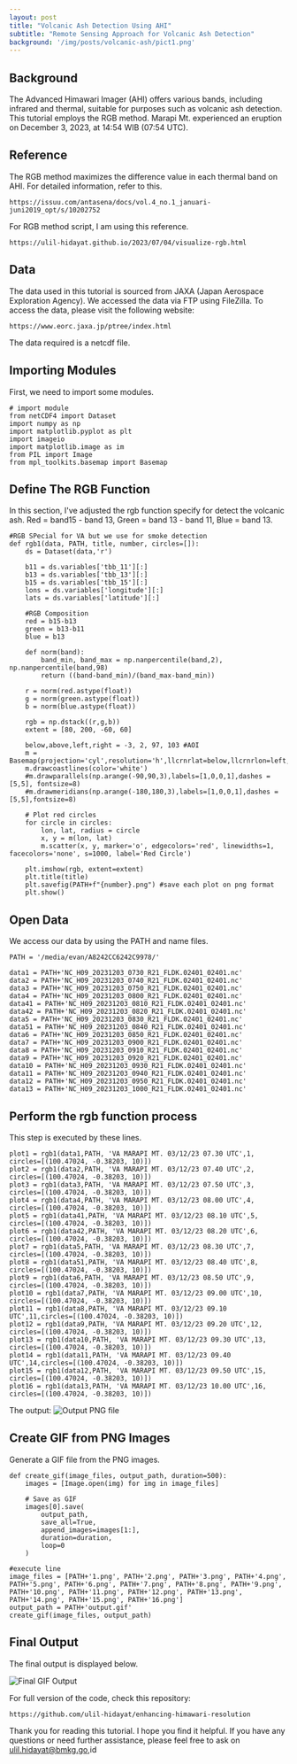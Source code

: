 ```yaml
---
layout: post
title: "Volcanic Ash Detection Using AHI"
subtitle: "Remote Sensing Approach for Volcanic Ash Detection"
background: '/img/posts/volcanic-ash/pict1.png'
---
```


## Background
The Advanced Himawari Imager (AHI) offers various bands, including infrared and thermal, suitable for purposes such as volcanic ash detection. This tutorial employs the RGB method. Marapi Mt. experienced an eruption on December 3, 2023, at 14:54 WIB (07:54 UTC).


## Reference
The RGB method maximizes the difference value in each thermal band on AHI. For detailed information, refer to this.
```
https://issuu.com/antasena/docs/vol.4_no.1_januari-juni2019_opt/s/10202752
```

For RGB method script, I am using this reference.
```
https://ulil-hidayat.github.io/2023/07/04/visualize-rgb.html
```


## Data
The data used in this tutorial is sourced from JAXA (Japan Aerospace Exploration Agency). We accessed the data via FTP using FileZilla. To access the data, please visit the following website:
```
https://www.eorc.jaxa.jp/ptree/index.html
```

The data required is a netcdf file. 

## Importing Modules
First, we need to import some modules.
```
# import module 
from netCDF4 import Dataset
import numpy as np
import matplotlib.pyplot as plt
import imageio
import matplotlib.image as im
from PIL import Image
from mpl_toolkits.basemap import Basemap
```


## Define The RGB Function
In this section, I've adjusted the rgb function specify for detect the volcanic ash.
Red = band15 - band 13, Green = band 13 - band 11, Blue = band 13.
```
#RGB SPecial for VA but we use for smoke detection
def rgb1(data, PATH, title, number, circles=[]):
    ds = Dataset(data,'r')

    b11 = ds.variables['tbb_11'][:]
    b13 = ds.variables['tbb_13'][:]
    b15 = ds.variables['tbb_15'][:]
    lons = ds.variables['longitude'][:]
    lats = ds.variables['latitude'][:]

    #RGB Composition
    red = b15-b13
    green = b13-b11
    blue = b13

    def norm(band):
        band_min, band_max = np.nanpercentile(band,2), np.nanpercentile(band,98)
        return ((band-band_min)/(band_max-band_min))

    r = norm(red.astype(float))
    g = norm(green.astype(float))
    b = norm(blue.astype(float))

    rgb = np.dstack((r,g,b))
    extent = [80, 200, -60, 60]

    below,above,left,right = -3, 2, 97, 103 #AOI 
    m = Basemap(projection='cyl',resolution='h',llcrnrlat=below,llcrnrlon=left,urcrnrlat=above,urcrnrlon=right)
    m.drawcoastlines(color='white')
    #m.drawparallels(np.arange(-90,90,3),labels=[1,0,0,1],dashes = [5,5], fontsize=8)
    #m.drawmeridians(np.arange(-180,180,3),labels=[1,0,0,1],dashes = [5,5],fontsize=8)

    # Plot red circles
    for circle in circles:
        lon, lat, radius = circle
        x, y = m(lon, lat)
        m.scatter(x, y, marker='o', edgecolors='red', linewidths=1, facecolors='none', s=1000, label='Red Circle')

    plt.imshow(rgb, extent=extent)
    plt.title(title)
    plt.savefig(PATH+f"{number}.png") #save each plot on png format
    plt.show()
```

## Open Data
We access our data by using the PATH and name files.

```
PATH = '/media/evan/A8242CC6242C9978/'

data1 = PATH+'NC_H09_20231203_0730_R21_FLDK.02401_02401.nc'
data2 = PATH+'NC_H09_20231203_0740_R21_FLDK.02401_02401.nc'
data3 = PATH+'NC_H09_20231203_0750_R21_FLDK.02401_02401.nc'
data4 = PATH+'NC_H09_20231203_0800_R21_FLDK.02401_02401.nc'
data41 = PATH+'NC_H09_20231203_0810_R21_FLDK.02401_02401.nc'
data42 = PATH+'NC_H09_20231203_0820_R21_FLDK.02401_02401.nc'
data5 = PATH+'NC_H09_20231203_0830_R21_FLDK.02401_02401.nc'
data51 = PATH+'NC_H09_20231203_0840_R21_FLDK.02401_02401.nc'
data6 = PATH+'NC_H09_20231203_0850_R21_FLDK.02401_02401.nc'
data7 = PATH+'NC_H09_20231203_0900_R21_FLDK.02401_02401.nc'
data8 = PATH+'NC_H09_20231203_0910_R21_FLDK.02401_02401.nc'
data9 = PATH+'NC_H09_20231203_0920_R21_FLDK.02401_02401.nc'
data10 = PATH+'NC_H09_20231203_0930_R21_FLDK.02401_02401.nc'
data11 = PATH+'NC_H09_20231203_0940_R21_FLDK.02401_02401.nc'
data12 = PATH+'NC_H09_20231203_0950_R21_FLDK.02401_02401.nc'
data13 = PATH+'NC_H09_20231203_1000_R21_FLDK.02401_02401.nc'

```

## Perform the rgb function process
This step is executed by these lines.
```
plot1 = rgb1(data1,PATH, 'VA MARAPI MT. 03/12/23 07.30 UTC',1, circles=[(100.47024, -0.38203, 10)])
plot2 = rgb1(data2,PATH, 'VA MARAPI MT. 03/12/23 07.40 UTC',2, circles=[(100.47024, -0.38203, 10)])
plot3 = rgb1(data3,PATH, 'VA MARAPI MT. 03/12/23 07.50 UTC',3, circles=[(100.47024, -0.38203, 10)])
plot4 = rgb1(data4,PATH, 'VA MARAPI MT. 03/12/23 08.00 UTC',4, circles=[(100.47024, -0.38203, 10)])
plot5 = rgb1(data41,PATH, 'VA MARAPI MT. 03/12/23 08.10 UTC',5, circles=[(100.47024, -0.38203, 10)])
plot6 = rgb1(data42,PATH, 'VA MARAPI MT. 03/12/23 08.20 UTC',6, circles=[(100.47024, -0.38203, 10)])
plot7 = rgb1(data5,PATH, 'VA MARAPI MT. 03/12/23 08.30 UTC',7, circles=[(100.47024, -0.38203, 10)])
plot8 = rgb1(data51,PATH, 'VA MARAPI MT. 03/12/23 08.40 UTC',8, circles=[(100.47024, -0.38203, 10)])
plot9 = rgb1(data6,PATH, 'VA MARAPI MT. 03/12/23 08.50 UTC',9, circles=[(100.47024, -0.38203, 10)])
plot10 = rgb1(data7,PATH, 'VA MARAPI MT. 03/12/23 09.00 UTC',10, circles=[(100.47024, -0.38203, 10)])
plot11 = rgb1(data8,PATH, 'VA MARAPI MT. 03/12/23 09.10 UTC',11,circles=[(100.47024, -0.38203, 10)])
plot12 = rgb1(data9,PATH, 'VA MARAPI MT. 03/12/23 09.20 UTC',12, circles=[(100.47024, -0.38203, 10)])
plot13 = rgb1(data10,PATH, 'VA MARAPI MT. 03/12/23 09.30 UTC',13, circles=[(100.47024, -0.38203, 10)])
plot14 = rgb1(data11,PATH, 'VA MARAPI MT. 03/12/23 09.40 UTC',14,circles=[(100.47024, -0.38203, 10)])
plot15 = rgb1(data12,PATH, 'VA MARAPI MT. 03/12/23 09.50 UTC',15, circles=[(100.47024, -0.38203, 10)])
plot16 = rgb1(data13,PATH, 'VA MARAPI MT. 03/12/23 10.00 UTC',16, circles=[(100.47024, -0.38203, 10)])

```
The output:
![Output PNG file](/img/posts/volcanic-ash/pict2.png)


## Create GIF from PNG Images
Generate a GIF file from the PNG images.
```
def create_gif(image_files, output_path, duration=500):
    images = [Image.open(img) for img in image_files]

    # Save as GIF
    images[0].save(
        output_path,
        save_all=True,
        append_images=images[1:],
        duration=duration,
        loop=0
    )

#execute line
image_files = [PATH+'1.png', PATH+'2.png', PATH+'3.png', PATH+'4.png', PATH+'5.png', PATH+'6.png', PATH+'7.png', PATH+'8.png', PATH+'9.png', PATH+'10.png', PATH+'11.png', PATH+'12.png', PATH+'13.png', PATH+'14.png', PATH+'15.png', PATH+'16.png']
output_path = PATH+'output.gif'
create_gif(image_files, output_path)
```


## Final Output
The final output is displayed below.

![Final GIF Output](/img/posts/volcanic-ash/output.gif)


For full version of the code, check this repository:
```
https://github.com/ulil-hidayat/enhancing-himawari-resolution
```

Thank you for reading this tutorial. I hope you find it helpful. If you have any questions or need further assistance, please feel free to ask on ulil.hidayat@bmkg.go,id



